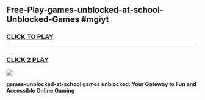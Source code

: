
## Free-Play-games-unblocked-at-school-Unblocked-Games #mgiyt
<h3>
<a href="https://news.freeplayer.one?title=games-unblocked-at-school&ref=8M">CLICK TO PLAY</a></h3>
<hr>

<h3>
<a href="https://news.freeplayer.one?title=games-unblocked-at-school&ref=8M">CLICK 2 PLAY</a>
  
</h3>

<a href="https://news.freeplayer.one?title=games-unblocked-at-school&ref=8M"><img src="https://clearcache.store/games.png"></a>


**games-unblocked-at-school games unblocked: Your Gateway to Fun and Accessible Online Gaming**
